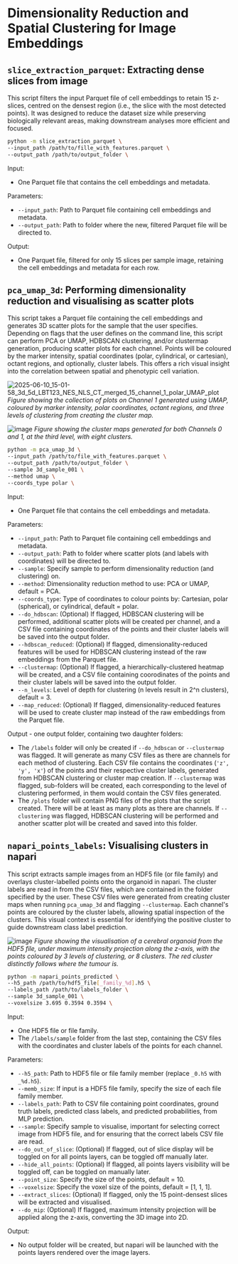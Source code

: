 ﻿# Dimensionality Reduction and Spatial Clustering for Image Embeddings

## `slice_extraction_parquet`: Extracting dense slices from image
This script filters the input Parquet file of cell embeddings to retain 15 z-slices, centred on the densest region (i.e., the slice with the most detected points). It was designed to reduce the dataset size while preserving biologically relevant areas, making downstream analyses more efficient and focused.

```bash
python -m slice_extraction_parquet \
--input_path /path/to/fille_with_features.parquet \
--output_path /path/to/output_folder \
```
Input:
- One Parquet file that contains the cell embeddings and metadata.

Parameters:
- `--input_path`: Path to Parquet file containing cell embeddings and metadata.
- `--output_path`: Path to folder where the new, filtered Parquet file will be directed to.

Output:
- One Parquet file, filtered for only 15 slices per sample image, retaining the cell embeddings and metadata for each row.


## `pca_umap_3d`: Performing dimensionality reduction and visualising as scatter plots
This script takes a Parquet file containing the cell embeddings and generates 3D scatter plots for the sample that the user specifies. Depending on flags that the user defines on the command line, this script can perform PCA or UMAP, HDBSCAN clustering, and/or clustermap generation, producing scatter plots for each channel. Points will be coloured by the marker intensity, spatial coordinates (polar, cylindrical, or cartesian), octant regions, and optionally, cluster labels. This offers a rich visual insight into the correlation between spatial and phenotypic cell variation.

![2025-06-10_15-01-58_3d_5d_LBT123_NES_NLS_CT_merged_15_channel_1_polar_UMAP_plot](https://github.com/user-attachments/assets/17f02f47-333e-4502-ba8e-d268861f8b6d)
*Figure showing the collection of plots on Channel 1 generated using UMAP, coloured by marker intensity, polar coordinates, octant regions, and three levels of clustering from creating the cluster map.*

![image](https://github.com/user-attachments/assets/17387132-bb25-4e81-8c39-6d94889a2eb2)
*Figure showing the cluster maps generated for both Channels 0 and 1, at the third level, with eight clusters.*

```bash
python -m pca_umap_3d \
--input_path /path/to/file_with_features.parquet \
--output_path /path/to/output_folder \
--sample 3d_sample_001 \
--method umap \
--coords_type polar \
```
Input:
- One Parquet file that contains the cell embeddings and metadata.

Parameters:
- `--input_path`: Path to Parquet file containing cell embeddings and metadata.
- `--output_path`: Path to folder where scatter plots (and labels with coordinates) will be directed to.
- `--sample`: Specify sample to perform dimensionality reduction (and clustering) on.
- `--method`: Dimensionality reduction method to use: PCA or UMAP, default = PCA.
- `--coords_type`: Type of coordinates to colour points by: Cartesian, polar (spherical), or cylindrical, default = polar.
- `--do_hdbscan`: (Optional) If flagged, HDBSCAN clustering will be performed, additional scatter plots will be created per channel, and a CSV file containing coordinates of the points and their cluster labels will be saved into the output folder.
- `--hdbscan_reduced`: (Optional) If flagged, dimensionality-reduced features will be used for HDBSCAN clustering instead of the raw embeddings from the Parquet file.
- `--clustermap`: (Optional) If flagged, a hierarchically-clustered heatmap will be created, and a CSV file containing coorodinates of the points and their cluster labels will be saved into the output folder.
- `--n_levels`: Level of depth for clustering (n levels result in 2^n clusters), default = 3.
- `--map_reduced`: (Optional) If flagged, dimensionality-reduced features will be used to create cluster map instead of the raw embeddings from the Parquet file.

Output - one output folder, containing two daughter folders:
- The `/labels` folder will only be created if `--do_hdbscan` or `--clustermap` was flagged. It will generate as many CSV files as there are channels for each method of clustering. Each CSV file contains the coordinates (`'z', 'y', 'x'`) of the points and their respective cluster labels, generated from HDBSCAN clustering or cluster map creation. If `--clustermap` was flagged, sub-folders will be created, each corresponding to the level of clustering performed, in them would contain the CSV files generated.
- The `/plots` folder will contain PNG files of the plots that the script created. There will be at least as many plots as there are channels. If `--clustering` was flagged, HDBSCAN clustering will be performed and another scatter plot will be created and saved into this folder.


## `napari_points_labels`: Visualising clusters in napari
This script extracts sample images from an HDF5 file (or file family) and overlays cluster-labelled points onto the organoid in napari. The cluster labels are read in from the CSV files, which are contained in the folder specified by the user. These CSV files were generated from creating cluster maps when running `pca_umap_3d` and flagging `--clustermap`. Each channel's points are coloured by the cluster labels, allowing spatial inspection of the clusters. This visual context is essential for identifying the positive cluster to guide downstream class label prediction.

![image](https://github.com/user-attachments/assets/02729e9e-a84b-4deb-994e-040fbd61e342)
*Figure showing the visualisation of a cerebral organoid from the HDF5 file, under maximum intensity projection along the z-axis, with the points coloured by 3 levels of clustering, or 8 clusters. The red cluster distinctly follows where the tumour is.*

```bash
python -m napari_points_predicted \
--h5_path /path/to/hdf5_file[_family_%d].h5 \
--labels_path /path/to/labels_folder \
--sample 3d_sample_001 \
--voxelsize 3.695 0.3594 0.3594 \
```
Input:
- One HDF5 file or file family.
- The `/labels/sample` folder from the last step, containing the CSV files with the coordinates and cluster labels of the points for each channel.

Parameters:
- `--h5_path`: Path to HDF5 file or file family member (replace `_0.h5` with `_%d.h5`).
- `--memb_size`: If input is a HDF5 file family, specify the size of each file family member.
- `--labels_path`: Path to CSV file containing point coordinates, ground truth labels, predicted class labels, and predicted probabilities, from MLP prediction.
- `--sample`: Specify sample to visualise, important for selecting correct image from HDF5 file, and for ensuring that the correct labels CSV file are read.
- `--do_out_of_slice`: (Optional) If flagged, out of slice display will be toggled on for all points layers, can be toggled off manually later.
- `--hide_all_points`: (Optional) If flagged, all points layers visibility will be toggled off, can be toggled on manually later.
- `--point_size`: Specify the size of the points, default = 10.
- `--voxelsize`: Specify the voxel size of the points, default = [1, 1, 1].
- `--extract_slices`: (Optional) If flagged, only the 15 point-densest slices will be extracted and visualised.
- `--do_mip`: (Optional) If flagged, maximum intensity projection will be applied along the z-axis, converting the 3D image into 2D.

Output:
- No output folder will be created, but napari will be launched with the points layers rendered over the image layers.
